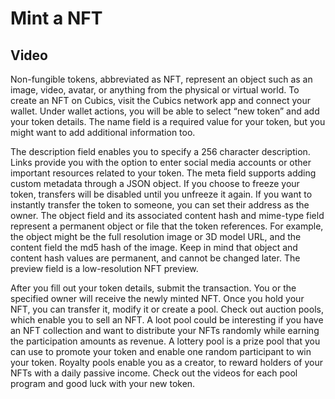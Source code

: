 # Mint a NFT

## Video
Non-fungible tokens, abbreviated as NFT, represent an object such as an image, video, avatar, or anything from the physical or virtual world. To create an NFT on Cubics, visit the Cubics network app and connect your wallet. Under wallet actions, you will be able to select “new token” and add your token details. The name field is a required value for your token, but you might want to add additional information too.

The description field enables you to specify a 256 character description. Links provide you with the option to enter social media accounts or other important resources related to your token. The meta field supports adding custom metadata through a JSON object. If you choose to freeze your token, transfers will be disabled until you unfreeze it again. If you want to instantly transfer the token to someone, you can set their address as the owner. The object field and its associated content hash and mime-type field represent a permanent object or file that the token references. For example, the object might be the full resolution image or 3D model URL, and the content field the md5 hash of the image. Keep in mind that object and content hash values are permanent, and cannot be changed later. The preview field is a low-resolution NFT preview. 

After you fill out your token details, submit the transaction. You or the specified owner will receive the newly minted NFT. Once you hold your NFT, you can transfer it, modify it or create a pool. Check out auction pools, which enable you to sell an NFT. A loot pool could be interesting if you have an NFT collection and want to distribute your NFTs randomly while earning the participation amounts as revenue. A lottery pool is a prize pool that you can use to promote your token and enable one random participant to win your token. Royalty pools enable you as a creator, to reward holders of your NFTs with a daily passive income. Check out the videos for each pool program and good luck with your new token.
